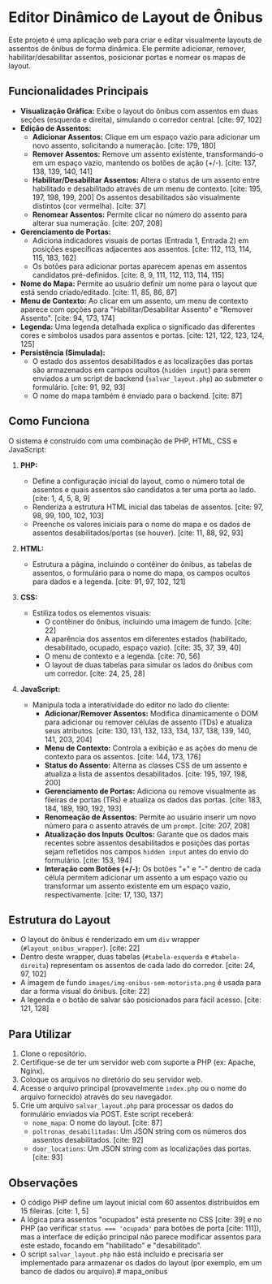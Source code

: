 # Editor Dinâmico de Layout de Ônibus

Este projeto é uma aplicação web para criar e editar visualmente layouts de assentos de ônibus de forma dinâmica. Ele permite adicionar, remover, habilitar/desabilitar assentos, posicionar portas e nomear os mapas de layout.

## Funcionalidades Principais

* **Visualização Gráfica:** Exibe o layout do ônibus com assentos em duas seções (esquerda e direita), simulando o corredor central. [cite: 97, 102]
* **Edição de Assentos:**
    * **Adicionar Assentos:** Clique em um espaço vazio para adicionar um novo assento, solicitando a numeração. [cite: 179, 180]
    * **Remover Assentos:** Remove um assento existente, transformando-o em um espaço vazio, mantendo os botões de ação (+/-). [cite: 137, 138, 139, 140, 141]
    * **Habilitar/Desabilitar Assentos:** Altera o status de um assento entre habilitado e desabilitado através de um menu de contexto. [cite: 195, 197, 198, 199, 200] Os assentos desabilitados são visualmente distintos (cor vermelha). [cite: 37]
    * **Renomear Assentos:** Permite clicar no número do assento para alterar sua numeração. [cite: 207, 208]
* **Gerenciamento de Portas:**
    * Adiciona indicadores visuais de portas (Entrada 1, Entrada 2) em posições específicas adjacentes aos assentos. [cite: 112, 113, 114, 115, 183, 162]
    * Os botões para adicionar portas aparecem apenas em assentos candidatos pré-definidos. [cite: 8, 9, 111, 112, 113, 114, 115]
* **Nome do Mapa:** Permite ao usuário definir um nome para o layout que está sendo criado/editado. [cite: 11, 85, 86, 87]
* **Menu de Contexto:** Ao clicar em um assento, um menu de contexto aparece com opções para "Habilitar/Desabilitar Assento" e "Remover Assento". [cite: 94, 173, 174]
* **Legenda:** Uma legenda detalhada explica o significado das diferentes cores e símbolos usados para assentos e portas. [cite: 121, 122, 123, 124, 125]
* **Persistência (Simulada):**
    * O estado dos assentos desabilitados e as localizações das portas são armazenados em campos ocultos (`hidden input`) para serem enviados a um script de backend (`salvar_layout.php`) ao submeter o formulário. [cite: 91, 92, 93]
    * O nome do mapa também é enviado para o backend. [cite: 87]

## Como Funciona

O sistema é construído com uma combinação de PHP, HTML, CSS e JavaScript:

1.  **PHP:**
    * Define a configuração inicial do layout, como o número total de assentos e quais assentos são candidatos a ter uma porta ao lado. [cite: 1, 4, 5, 8, 9]
    * Renderiza a estrutura HTML inicial das tabelas de assentos. [cite: 97, 98, 99, 100, 102, 103]
    * Preenche os valores iniciais para o nome do mapa e os dados de assentos desabilitados/portas (se houver). [cite: 11, 88, 92, 93]

2.  **HTML:**
    * Estrutura a página, incluindo o contêiner do ônibus, as tabelas de assentos, o formulário para o nome do mapa, os campos ocultos para dados e a legenda. [cite: 91, 97, 102, 121]

3.  **CSS:**
    * Estiliza todos os elementos visuais:
        * O contêiner do ônibus, incluindo uma imagem de fundo. [cite: 22]
        * A aparência dos assentos em diferentes estados (habilitado, desabilitado, ocupado, espaço vazio). [cite: 35, 37, 39, 40]
        * O menu de contexto e a legenda. [cite: 70, 56]
        * O layout de duas tabelas para simular os lados do ônibus com um corredor. [cite: 24, 25, 28]

4.  **JavaScript:**
    * Manipula toda a interatividade do editor no lado do cliente:
        * **Adicionar/Remover Assentos:** Modifica dinamicamente o DOM para adicionar ou remover células de assento (TDs) e atualiza seus atributos. [cite: 130, 131, 132, 133, 134, 137, 138, 139, 140, 141, 203, 204]
        * **Menu de Contexto:** Controla a exibição e as ações do menu de contexto para os assentos. [cite: 144, 173, 176]
        * **Status do Assento:** Alterna as classes CSS de um assento e atualiza a lista de assentos desabilitados. [cite: 195, 197, 198, 200]
        * **Gerenciamento de Portas:** Adiciona ou remove visualmente as fileiras de portas (TRs) e atualiza os dados das portas. [cite: 183, 184, 189, 190, 192, 193]
        * **Renomeação de Assentos:** Permite ao usuário inserir um novo número para o assento através de um `prompt`. [cite: 207, 208]
        * **Atualização dos Inputs Ocultos:** Garante que os dados mais recentes sobre assentos desabilitados e posições das portas sejam refletidos nos campos `hidden input` antes do envio do formulário. [cite: 153, 194]
        * **Interação com Botões (+/-):** Os botões "+" e "-" dentro de cada célula permitem adicionar um assento a um espaço vazio ou transformar um assento existente em um espaço vazio, respectivamente. [cite: 17, 130, 137]

## Estrutura do Layout

* O layout do ônibus é renderizado em um `div` wrapper (`#layout_onibus_wrapper`). [cite: 22]
* Dentro deste wrapper, duas tabelas (`#tabela-esquerda` e `#tabela-direita`) representam os assentos de cada lado do corredor. [cite: 24, 97, 102]
* A imagem de fundo `images/img-onibus-sem-motorista.png` é usada para dar a forma visual do ônibus. [cite: 22]
* A legenda e o botão de salvar são posicionados para fácil acesso. [cite: 121, 128]

## Para Utilizar

1.  Clone o repositório.
2.  Certifique-se de ter um servidor web com suporte a PHP (ex: Apache, Nginx).
3.  Coloque os arquivos no diretório do seu servidor web.
4.  Acesse o arquivo principal (provavelmente `index.php` ou o nome do arquivo fornecido) através do seu navegador.
5.  Crie um arquivo `salvar_layout.php` para processar os dados do formulário enviados via POST. Este script receberá:
    * `nome_mapa`: O nome do layout. [cite: 87]
    * `poltronas_desabilitadas`: Um JSON string com os números dos assentos desabilitados. [cite: 92]
    * `door_locations`: Um JSON string com as localizações das portas. [cite: 93]

## Observações

* O código PHP define um layout inicial com 60 assentos distribuídos em 15 fileiras. [cite: 1, 5]
* A lógica para assentos "ocupados" está presente no CSS [cite: 39] e no PHP (ao verificar `status === 'ocupada'` para botões de porta [cite: 111]), mas a interface de edição principal não parece modificar assentos para este estado, focando em "habilitado" e "desabilitado".
* O script `salvar_layout.php` não está incluído e precisaria ser implementado para armazenar os dados do layout (por exemplo, em um banco de dados ou arquivo).# mapa_onibus
